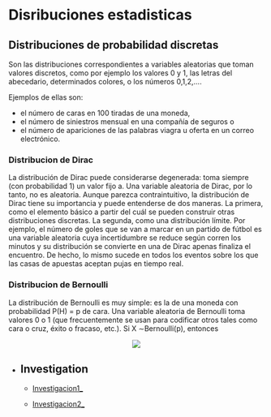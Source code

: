 # Disribuciones estadisticas

## Distribuciones de probabilidad discretas
<p>Son las distribuciones correspondientes a variables aleatorias que toman valores discretos, como por ejemplo los valores 0 y 1, las letras del abecedario, determinados colores, o los números 0,1,2,....</p>

Ejemplos de ellas son:
* el número de caras en 100 tiradas de una moneda,
* el número de siniestros mensual en una compañía de seguros o
* el número de apariciones de las palabras viagra u oferta en un correo electrónico.

### Distribucion de Dirac
<p>La distribución de Dirac puede considerarse degenerada: toma siempre (con probabilidad 1) un valor fijo a. Una variable aleatoria de Dirac, por lo tanto, no es aleatoria. Aunque parezca contraintuitivo, la distribución de Dirac tiene su importancia y puede entenderse de dos maneras. La primera, como el elemento básico a partir del cuál se pueden construir otras distribuciones discretas.
La segunda, como una distribución límite. Por ejemplo, el número de goles que se van a marcar en un partido de fútbol es una variable aleatoria cuya incertidumbre se reduce según corren los minutos y su distribución se convierte en una de Dirac apenas finaliza el encuentro. De hecho, lo mismo sucede en todos los eventos sobre los que las casas de apuestas aceptan pujas en tiempo real.</p>

### Distribucion de Bernoulli
<p>La distribución de Bernoulli es muy simple: es la de una moneda con probabilidad P(H) = p de cara. Una variable aleatoria de Bernoulli toma valores 0 o 1 (que frecuentemente se usan para codificar otros tales como cara o cruz, éxito o fracaso, etc.). Si X ∼Bernoulli(p), entonces</p>

<p align="center">
  <img src="https://www.sergiobarbeira.com/wp-content/uploads/2020/04/Tabla-2.-Recomedaciones-elaboracion-graficas-700x384.png" />
</p>

   
* ## Investigation
   * [Investigacion1_]()

   * [Investigacion2_]()
